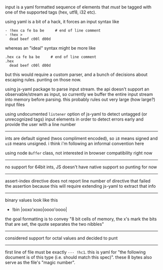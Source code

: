 input is a yaml formatted sequence of elements that *must* be tagged with one of the supported tags (hex, utf8, i32 etc).

using yaml is a bit of a hack, it forces an input syntax like

    - !hex ca fe ba be     # end of line comment
    - !hex >
      dead beef c00l d00d

whereas an "ideal" syntax might be more like

    .hex ca fe ba be     # end of line comment
    .hex
      dead beef c00l d00d

but this would require a custom parser, and a bunch of decisions about escaping rules.
punting on those now.

using js-yaml package to parse input stream.
the api doesn't support an observable/stream as input,
so currently we buffer the entire input stream into memory before parsing.
this probably rules out very large (how large?) input files

using undocumented `listener` option of js-yaml to detect untagged (or unrecognized tags) input elements in order to detect errors early and provide the user with a line number

---

ints are default signed (twos compliment encoded), so `i8` means signed and `ui8` means unsigned. i think i'm following an informal convention here

using node `Buffer` class, not interested in browser compatibility right now

---

no support for 64bit ints, JS doesn't have native support so punting for now

---

assert-index directive does not report line number of directive that failed the assertion because this will require extending js-yaml to extract that info

---

binary values look like this

  - !bin |ooxo'xoxo|oooo'oooo|

the goal formatting is to convey "8 bit cells of memory, the x's mark the bits that are set, the quote separates the two nibbles"

---

considered support for octal values and decided to punt

---

first line of file must be exactly `--- !hc1`. this is yaml for "the following document is of this type (i.e. should match this spec)". these 8 bytes also serve as the file's "magic number".
